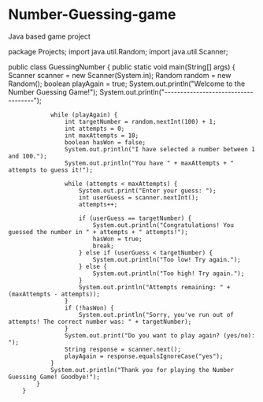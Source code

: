 # Number-Guessing-game
Java based game project


package Projects;
import java.util.Random;
import java.util.Scanner;

public class GuessingNumber {
		 public static void main(String[] args) {
		        Scanner scanner = new Scanner(System.in);
		        Random random = new Random();
		        boolean playAgain = true;
		        System.out.println("Welcome to the Number Guessing Game!");
		        System.out.println("------------------------------------");

		        while (playAgain) {
		            int targetNumber = random.nextInt(100) + 1;
		            int attempts = 0;
		            int maxAttempts = 10; 
		            boolean hasWon = false;
		            System.out.println("I have selected a number between 1 and 100.");
		            System.out.println("You have " + maxAttempts + " attempts to guess it!");

		            while (attempts < maxAttempts) {
		                System.out.print("Enter your guess: ");
		                int userGuess = scanner.nextInt();
		                attempts++;

		                if (userGuess == targetNumber) {
		                    System.out.println("Congratulations! You guessed the number in " + attempts + " attempts!");
		                    hasWon = true;
		                    break;
		                } else if (userGuess < targetNumber) {
		                    System.out.println("Too low! Try again.");
		                } else {
		                    System.out.println("Too high! Try again.");
		                }
		                System.out.println("Attempts remaining: " + (maxAttempts - attempts));
		            }
		            if (!hasWon) {
		                System.out.println("Sorry, you've run out of attempts! The correct number was: " + targetNumber);
		            }
		            System.out.print("Do you want to play again? (yes/no): ");
		            String response = scanner.next();
		            playAgain = response.equalsIgnoreCase("yes");
		        }
		        System.out.println("Thank you for playing the Number Guessing Game! Goodbye!");
		    }
		}

